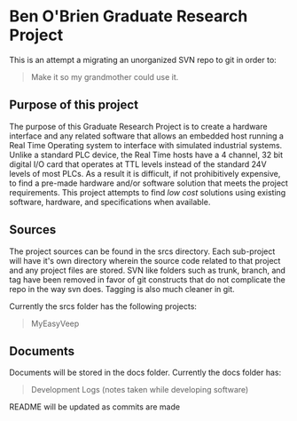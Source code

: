 Ben O'Brien Graduate Research Project
======================================

This is an attempt a migrating an unorganized SVN repo to git in order to:
>Make it so my grandmother could use it.

Purpose of this project
-------------------------------------
The purpose of this Graduate Research Project is to create a hardware interface and any related software that allows an embedded host running a Real Time Operating system to interface with simulated industrial systems. Unlike a standard PLC device, the Real Time hosts have a 4 channel, 32 bit digital I/O card that operates at TTL levels instead of the standard 24V levels of most PLCs. 
As a result it is difficult, if not prohibitively expensive, to find a pre-made hardware and/or software solution that meets the project requirements. This project attempts to find *low cost* solutions using existing software, hardware, and specifications when available. 

Sources
-------------------------------------
The project sources can be found in the srcs directory. Each sub-project will have it's own directory wherein the source code related to that project and any project files are stored. SVN like folders such as trunk, branch, and tag have been removed in favor of git constructs that do not complicate the repo in the way svn does. Tagging is also much cleaner in git.

Currently the srcs folder has the following projects:
> MyEasyVeep

Documents
------------------------------------
Documents will be stored in the docs folder.
Currently the docs folder has:
> Development Logs (notes taken while developing software)


README will be updated as commits are made
